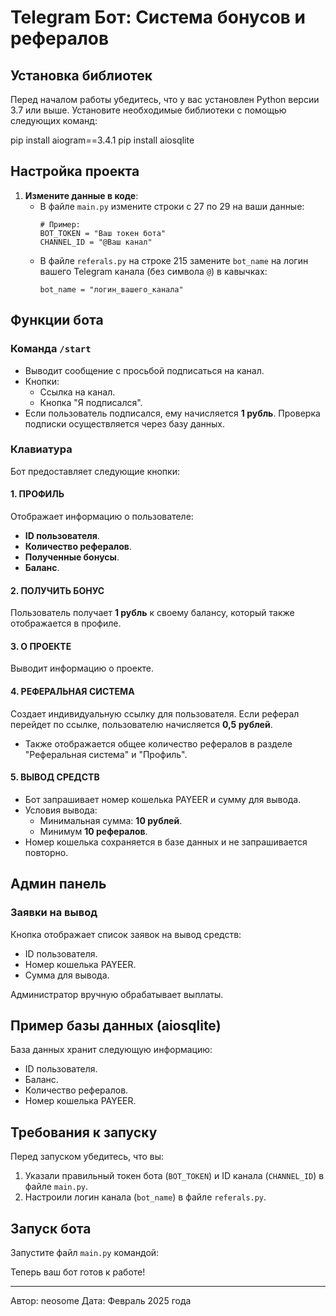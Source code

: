 # Telegram Бот: Система бонусов и рефералов

## Установка библиотек

Перед началом работы убедитесь, что у вас установлен Python версии 3.7 или выше. Установите необходимые библиотеки с помощью следующих команд:

pip install aiogram==3.4.1
pip install aiosqlite


## Настройка проекта

1. **Измените данные в коде**:
   - В файле `main.py` измените строки с 27 по 29 на ваши данные:
     ```
     # Пример:
     BOT_TOKEN = "Ваш токен бота"
     CHANNEL_ID = "@Ваш канал"
     ```
   - В файле `referals.py` на строке 215 замените `bot_name` на логин вашего Telegram канала (без символа `@`) в кавычках:
     ```
     bot_name = "логин_вашего_канала"
     ```

## Функции бота

### Команда `/start`
- Выводит сообщение с просьбой подписаться на канал.
- Кнопки:
  - Ссылка на канал.
  - Кнопка "Я подписался".
- Если пользователь подписался, ему начисляется **1 рубль**. Проверка подписки осуществляется через базу данных.

### Клавиатура
Бот предоставляет следующие кнопки:

#### 1. ПРОФИЛЬ
Отображает информацию о пользователе:
- **ID пользователя**.
- **Количество рефералов**.
- **Полученные бонусы**.
- **Баланс**.

#### 2. ПОЛУЧИТЬ БОНУС
Пользователь получает **1 рубль** к своему балансу, который также отображается в профиле.

#### 3. О ПРОЕКТЕ
Выводит информацию о проекте.

#### 4. РЕФЕРАЛЬНАЯ СИСТЕМА
Создает индивидуальную ссылку для пользователя. Если реферал перейдет по ссылке, пользователю начисляется **0,5 рублей**.
- Также отображается общее количество рефералов в разделе "Реферальная система" и "Профиль".

#### 5. ВЫВОД СРЕДСТВ
- Бот запрашивает номер кошелька PAYEER и сумму для вывода.
- Условия вывода:
  - Минимальная сумма: **10 рублей**.
  - Минимум **10 рефералов**.
- Номер кошелька сохраняется в базе данных и не запрашивается повторно.

## Админ панель

### Заявки на вывод
Кнопка отображает список заявок на вывод средств:
- ID пользователя.
- Номер кошелька PAYEER.
- Сумма для вывода.

Администратор вручную обрабатывает выплаты.

## Пример базы данных (aiosqlite)
База данных хранит следующую информацию:
- ID пользователя.
- Баланс.
- Количество рефералов.
- Номер кошелька PAYEER.

## Требования к запуску

Перед запуском убедитесь, что вы:
1. Указали правильный токен бота (`BOT_TOKEN`) и ID канала (`CHANNEL_ID`) в файле `main.py`.
2. Настроили логин канала (`bot_name`) в файле `referals.py`.

## Запуск бота

Запустите файл `main.py` командой:



Теперь ваш бот готов к работе!

---
Автор: neosome
Дата: Февраль 2025 года  

